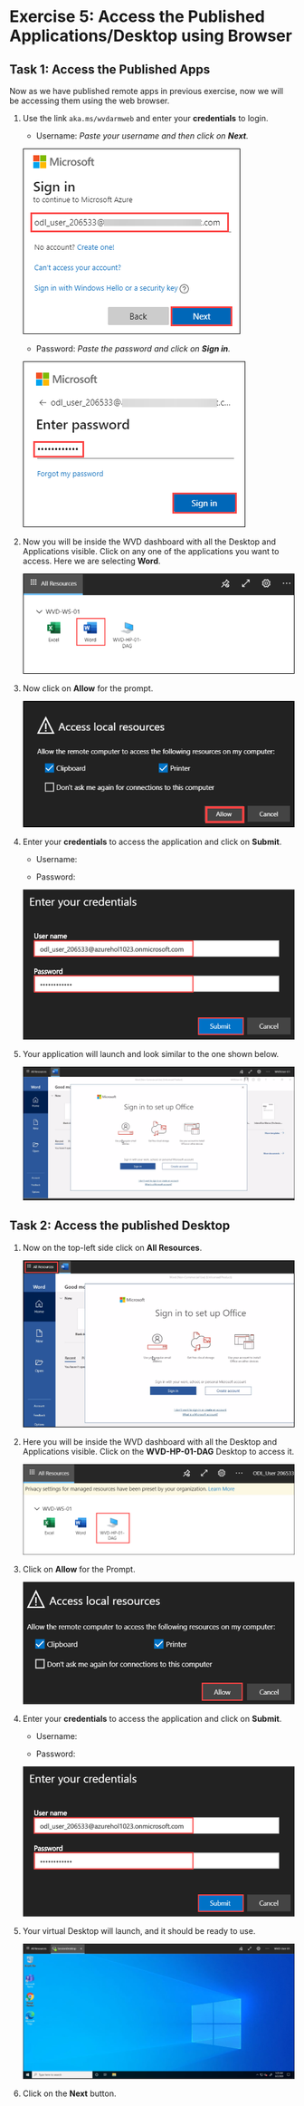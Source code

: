 # **Exercise 5: Access the Published Applications/Desktop using Browser**

## **Task 1: Access the Published Apps**

Now as we have published remote apps in previous exercise, now we will be accessing them using the web browser.

1. Use the link ```aka.ms/wvdarmweb``` and enter your **credentials** to login. 

   - Username: *Paste your username* **<inject key="AzureAdUserEmail" />** *and then click on **Next**.*
   
   ![ws name.](media/95.png)

   - Password: *Paste the password* **<inject key="AzureAdUserPassword" />** *and click on **Sign in**.*

   ![ws name.](media/96.png)
  

2. Now you will be inside the WVD dashboard with all the Desktop and Applications visible. Click on any one of the applications you want to access. Here we are selecting **Word**. 

   ![ws name.](media/a46.png)


3. Now click on **Allow** for the prompt.

   ![ws name.](media/128.png)


4. Enter your **credentials** to access the application and click on **Submit**.

   - Username: **<inject key="AzureAdUserEmail" />** 
  
   - Password: **<inject key="AzureAdUserPassword" />**

   ![ws name.](media/89.png)
      
5. Your application will launch and look similar to the one shown below.

   ![ws name.](media/130.png)

## **Task 2: Access the published Desktop**

1. Now on the top-left side click on **All Resources**.
   
   ![ws name.](media/wvd53.png)
   
   
2. Here you will be inside the WVD dashboard with all the Desktop and Applications visible. Click on the **WVD-HP-01-DAG** Desktop to access it. 

   ![ws name.](media/92.png)


3. Click on **Allow** for the Prompt.

   ![ws name.](media/93.png)


4. Enter your **credentials** to access the application and click on **Submit**.

   - Username: **<inject key="AzureAdUserEmail" />** 
  
   - Password: **<inject key="AzureAdUserPassword" />**

   ![ws name.](media/89.png)


5. Your virtual Desktop will launch, and it should be ready to use. 

   ![ws name.](media/49.png)
   
6. Click on the **Next** button.
